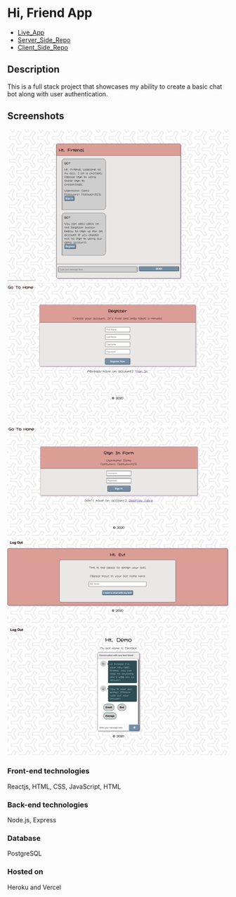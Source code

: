 # Hi, Friend App

- [Live_App](https://hifriend.vercel.app/)
- [Server_Side_Repo](https://github.com/eriyanto87/hi-friend-server)
- [Client_Side_Repo](https://github.com/eriyanto87/hi-friend-client)

## Description

This is a full stack project that showcases my ability to create a basic chat bot along with user authentication.

## Screenshots

![!Landing_Route](./src/images/Landing-Route.png)
![Registration_Route](./src/images/Register-Route-Cropped.png)
![Login_Route](./src/images/SignIn-Route.png)
![Design_Route](./src/images/Design-Route.png)
![Chat_Route](./src/images/Chat-Route.png)

### Front-end technologies

Reactjs, HTML, CSS, JavaScript, HTML

### Back-end technologies

Node.js, Express

### Database

PostgreSQL

### Hosted on

Heroku and Vercel
